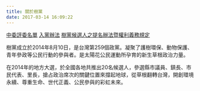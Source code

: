 ```yaml
---
title: 關於樹黨
date: 2017-03-14 16:09:22
---
```


[中委評委名單](../committe/index.html)
[入黨辦法](../enter/index.html)
[樹黨候選人之提名辦法暨權利義務規定](../candidate/index.html)

樹黨成立於2014年8月10日，是台灣第259個政黨。凝聚了護樹環保、動物保護、青年參政等公民行動的參與者。是太陽花公民運動所孕育的新生草根政治力量。

在2014年的地方大選，於全國各地共推出20名候選人，參選縣市議員、鎮長、市民代表、里長，搶占政治席次的關鍵位置來撐起地球，從草根翻轉台灣，開創環境永續、尊重生命、世代正義、公民參與的彩虹未來。
